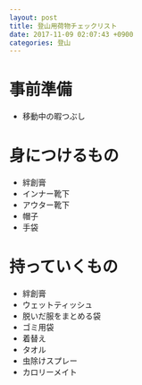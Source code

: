 ```yaml
---
layout: post
title: 登山用荷物チェックリスト
date: 2017-11-09 02:07:43 +0900
categories: 登山
---
```


# 事前準備
- 移動中の暇つぶし

# 身につけるもの
- 絆創膏
- インナー靴下
- アウター靴下
- 帽子
- 手袋

# 持っていくもの
- 絆創膏
- ウェットティッシュ
- 脱いだ服をまとめる袋
- ゴミ用袋
- 着替え
- タオル
- 虫除けスプレー
- カロリーメイト

